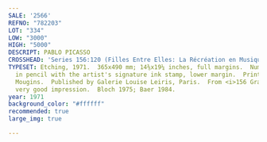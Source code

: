 ```yaml
---
SALE: '2566'
REFNO: "782203"
LOT: "334"
LOW: "3000"
HIGH: "5000"
DESCRIPT: PABLO PICASSO
CROSSHEAD: 'Series 156:120 (Filles Entre Elles: La Récréation en Musique).'
TYPESET: Etching, 1971.  365x490 mm; 14⅜x19¼ inches, full margins.  Numbered 5/50
  in pencil with the artist's signature ink stamp, lower margin.  Printed by Crommelynck,
  Mougins.  Published by Galerie Louise Leiris, Paris.  From <i>156 Gravures</i>.  A
  very good impression.  Bloch 1975; Baer 1984.
year: 1971
background_color: "#ffffff"
recommended: true
large_img: true

---
```

